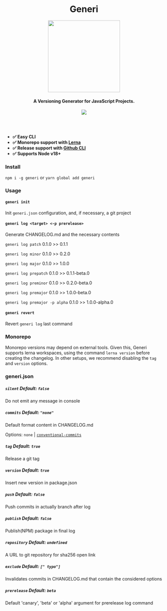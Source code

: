 <h1 align="center">
Generi
</h1>
<p align="center">
  <img src="./.github/logo.png" height="230">
</p>
<h4 align="center">
A Versioning Generator for JavaScript Projects.
<h4>
<p align="center">
  <a href="https://www.npmjs.com/package/generi"><img src="https://img.shields.io/npm/v/generi?style=for-the-badge&color=a0a3cf&label="></a>
<p>

<br>
<br>

- ✅ Easy CLI
- ✅ Monorepo support with [Lerna](https://lerna.js.org/)
- ✅ Release support with [Github CLI](https://cli.github.com/)
- ✅ Supports Node v18+

### Install

`npm i -g generi` or `yarn global add generi`

### Usage

#### `generi init`

Init `generi.json` configuration, and, if necessary, a git project
<br>

#### `generi log <target> <-p prerelease>`

Generate CHANGELOG.md and the necessary contents

`generi log patch` 0.1.0 >> 0.1.1

`generi log minor` 0.1.0 >> 0.2.0

`generi log major` 0.1.0 >> 1.0.0

`generi log prepatch` 0.1.0 >> 0.1.1-beta.0

`generi log preminor` 0.1.0 >> 0.2.0-beta.0

`generi log premajor` 0.1.0 >> 1.0.0-beta.0

`generi log premajor -p alpha` 0.1.0 >> 1.0.0-alpha.0
<br>

#### `generi revert`

Revert `generi log` last command
<br>

### Monorepo

Monorepo versions may depend on external tools. Given this, Generi supports lerna workspaces, using the command `lerna version` before creating the changelog. In other setups, we recommend disabling the `tag` and `version` options.

### generi.json

##### `silent` Default: `false`

Do not emit any message in console

##### `commits` Default: `"none"`

Default format content in CHANGELOG.md

Options: `none` | [`conventional-commits`](https://www.conventionalcommits.org/en/v1.0.0/)

##### `tag` Default: `true`

Release a git tag

##### `version` Default: `true`

Insert new version in package.json

##### `push` Default: `false`

Push commits in actually branch after log

##### `publish` Default: `false`

Publish(NPM) package in final log

##### `repository` Default: `undefined`

A URL to git repository for sha256 open link

##### `exclude` Default: `[" typo"]`

Invalidates commits in CHANGELOG.md that contain the considered options

##### `prerelease` Default: `beta`

Default 'canary', 'beta' or 'alpha' argument for prerelease log command